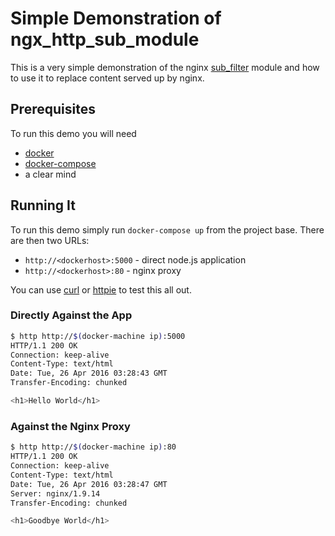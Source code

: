 # Simple Demonstration of ngx_http_sub_module
This is a very simple demonstration of the nginx [sub_filter](http://nginx.org/en/docs/http/ngx_http_sub_module.html) module
and how to use it to replace content served up by nginx. 

## Prerequisites

To run this demo you will need

- [docker](https://docs.docker.com/linux/step_one/)
- [docker-compose](https://docs.docker.com/compose/)
- a clear mind

## Running It

To run this demo simply run `docker-compose up` from the project base.
There are then two URLs:

- `http://<dockerhost>:5000` - direct node.js application
- `http://<dockerhost>:80` - nginx proxy

You can use [curl](https://curl.haxx.se/) or [httpie](https://github.com/jkbrzt/httpie) to test this all out.

### Directly Against the App
```bash
$ http http://$(docker-machine ip):5000
HTTP/1.1 200 OK
Connection: keep-alive
Content-Type: text/html
Date: Tue, 26 Apr 2016 03:28:43 GMT
Transfer-Encoding: chunked

<h1>Hello World</h1>

```

### Against the Nginx Proxy

```bash
$ http http://$(docker-machine ip):80
HTTP/1.1 200 OK
Connection: keep-alive
Content-Type: text/html
Date: Tue, 26 Apr 2016 03:28:47 GMT
Server: nginx/1.9.14
Transfer-Encoding: chunked

<h1>Goodbye World</h1>

```


